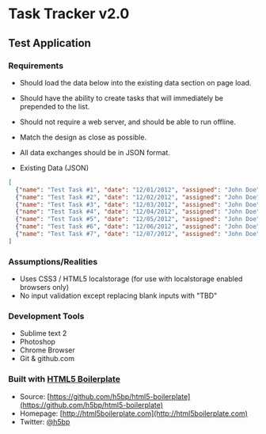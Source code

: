 # Task Tracker v2.0
## Test Application

### Requirements
  * Should load the data below into the existing data section on page load.
  * Should have the ability to create tasks that will immediately be prepended to the list.
  * Should not require a web server, and should be able to run offline.
  * Match the design as close as possible.
  * All data exchanges should be in JSON format.

  * Existing Data (JSON)
````json
[
  {"name": "Test Task #1", "date": "12/01/2012", "assigned": "John Doe" },
  {"name": "Test Task #2", "date": "12/02/2012", "assigned": "John Doe" },
  {"name": "Test Task #3", "date": "12/03/2012", "assigned": "John Doe" },
  {"name": "Test Task #4", "date": "12/04/2012", "assigned": "John Doe" },
  {"name": "Test Task #5", "date": "12/05/2012", "assigned": "John Doe" },
  {"name": "Test Task #6", "date": "12/06/2012", "assigned": "John Doe" },
  {"name": "Test Task #7", "date": "12/07/2012", "assigned": "John Doe" }
]
````

### Assumptions/Realities
  * Uses CSS3 / HTML5 localstorage (for use with localstorage enabled browsers only)
  * No input validation except replacing blank inputs with "TBD"

### Development Tools
  * Sublime text 2
  * Photoshop
  * Chrome Browser
  * Git & github.com


### Built with [HTML5 Boilerplate](http://html5boilerplate.com)
  * Source: [https://github.com/h5bp/html5-boilerplate](https://github.com/h5bp/html5-boilerplate)
  * Homepage: [http://html5boilerplate.com](http://html5boilerplate.com)
  * Twitter: [@h5bp](http://twitter.com/h5bp)
